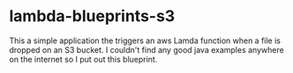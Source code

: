 # lambda-blueprints-s3
This a simple application the triggers an aws Lamda function when a file is dropped on an S3 bucket.  I couldn't find any good java examples anywhere on the internet so I put out this blueprint.
